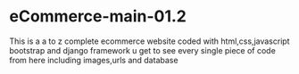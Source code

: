 # eCommerce-main-01.2
This is a a to z complete ecommerce website coded with html,css,javascript bootstrap and django framework u get to see every single piece of code from here including images,urls and database
